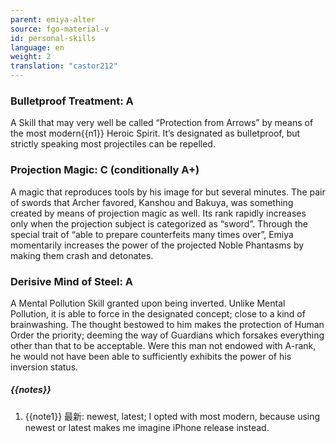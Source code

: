 ```yaml
---
parent: emiya-alter
source: fgo-material-v
id: personal-skills
language: en
weight: 2
translation: "castor212"
---
```


### Bulletproof Treatment: A

A Skill that may very well be called “Protection from Arrows” by means of the most modern{{n1}} Heroic Spirit.
It’s designated as bulletproof, but strictly speaking most projectiles can be repelled.

### Projection Magic: C (conditionally A+)

A magic that reproduces tools by his image for but several minutes.
The pair of swords that Archer favored, Kanshou and Bakuya, was something created by means of projection magic as well.
Its rank rapidly increases only when the projection subject is categorized as “sword”.
Through the special trait of “able to prepare counterfeits many times over”, Emiya momentarily increases the power of the projected Noble Phantasms by making them crash and detonates.

### Derisive Mind of Steel: A

A Mental Pollution Skill granted upon being inverted.
Unlike Mental Pollution, it is able to force in the designated concept; close to a kind of brainwashing.
The thought bestowed to him makes the protection of Human Order the priority; deeming the way of Guardians which forsakes everything other than that to be acceptable.
Were this man not endowed with A-rank, he would not have been able to sufficiently exhibits the power of his inversion status.

##### {{notes}}

1. {{note1}} 最新: newest, latest; I opted with most modern, because using newest or latest makes me imagine iPhone release instead.
